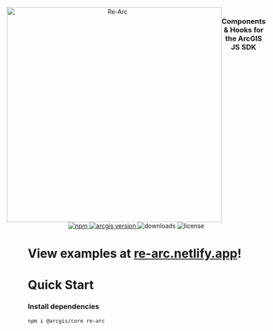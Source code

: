 <div align='center' style="display: flex; justify-content: center">
<picture>
   <source media="(prefers-color-scheme: dark)" srcset="https://user-images.githubusercontent.com/50883428/230233939-5498486a-fb92-45aa-82b1-673d4d01ec51.png">
   <img alt="Re-Arc" width="500px" src="https://user-images.githubusercontent.com/50883428/230234038-36fea231-5e84-43f3-8a69-6b0b685e53f5.png" />
</picture>
<h3>Components & Hooks for the ArcGIS JS SDK</h3>
</div>

<div align="center">
  <a href="https://www.npmjs.com/package/re-arc">
    <img src="https://img.shields.io/npm/v/re-arc" alt="npm">
  </a>
  <a href="https://www.npmjs.com/package/@arcgis/core">
    <img src="https://img.shields.io/badge/dynamic/json?color=blue&label=@arcgis/core&query=$.peerDependencies['@arcgis/core']&url=https://raw.githubusercontent.com/am-maneaters/re-arc/main/packages/re-arc/package.json" alt="arcgis version">
  </a>
  <img src="https://img.shields.io/npm/dt/re-arc" alt="downloads">
  <img src="https://img.shields.io/npm/l/re-arc" alt="license">
</div>

# View examples at [re-arc.netlify.app](https://re-arc.netlify.app)!

# Quick Start

### Install dependencies

```
npm i @arcgis/core re-arc
```
